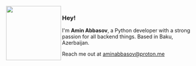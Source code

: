 <!--
### Hi there 👋

**aminabbasov/aminabbasov** is a ✨ _special_ ✨ repository because its `README.md` (this file) appears on your GitHub profile.

Here are some ideas to get you started:

- 🔭 I’m currently working on ...
- 🌱 I’m currently learning ...
- 👯 I’m looking to collaborate on ...
- 🤔 I’m looking for help with ...
- 💬 Ask me about ...
- 📫 How to reach me: ...
- 😄 Pronouns: ...
- ⚡ Fun fact: ...
-->

<img align="left" width="150" src="https://i.pinimg.com/originals/ba/53/bb/ba53bb486c5f34055df15f7fe796c18c.gif">

### Hey!

I'm **Amin Abbasov**, a Python developer with a strong passion for all backend things. Based in Baku, Azerbaijan.

Reach me out at aminabbasov@proton.me
